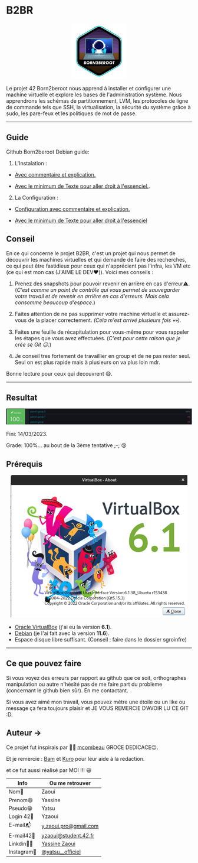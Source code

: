 # B2BR

<p align="center">
  <img src="https://github.com/mcombeau/mcombeau/blob/main/42_badges/born2beroote.png" alt="Born2beroot 42 project badge"/>
</p>

Le projet 42 Born2beroot nous apprend à installer et configurer une machine virtuelle et explore les bases de l'administration système. Nous apprendrons les schémas de partitionnement, LVM, les protocoles de ligne de commande tels que SSH, la virtualisation, la sécurité du système grâce à sudo, les pare-feux et les politiques de mot de passe.

---

## Guide

Github Born2beroot Debian guide:

1. L'Instalation :

* [Avec commentaire et explication.](https://github.com/yatsuZ/B2BR/blob/main/Guide/Installation.md)

* [Avec le minimum de Texte pour aller droit à l'essenciel.](https://github.com/yatsuZ/B2BR/blob/main/Guide/Installation_NoComment.md).

2. La Configuration :

* [Configuration avec commentaire et explication.](https://github.com/yatsuZ/B2BR/blob/main/Guide/Configuration.md)

* [Avec le minimum de Texte pour aller droit à l'essenciel](https://github.com/yatsuZ/B2BR/blob/main/Guide/Configuration_NoComment.md)

## Conseil

En ce qui concerne le projet B2BR, c'est un projet qui nous permet de découvrir les machines virtuelles et qui demande de faire des recherches, ce qui peut être fastidieux pour ceux qui n'apprécient pas l'infra, les VM etc (ce qui est mon cas (J'AIME LE DEV:heart:)). Voici mes conseils :

1. Prenez des snapshots pour pouvoir revenir en arrière en cas d'erreur:warning:.
(*C'est comme un point de contrôle qui vous permet de sauvegarder votre travail et de revenir en arrière en cas d'erreurs. Mais cela consomme beaucoup d'espace.*)

2. Faites attention de ne pas supprimer votre machine virtuelle et assurez-vous de la placer correctement.
*(Cela m'est arrivé plusieurs fois :skull::skull:).*

3. Faites une feuille de récapitulation pour vous-même pour vous rappeler les étapes que vous avez effectuées.
(*C'est pour cette raison que je crée se Git :wink:.*)

4. Je conseil tres fortement de travaillier en group et de ne pas rester seul. Seul on est plus rapide mais à plusieurs on va plus loin mdr.

Bonne lecture pour ceux qui decouvrent :smile:.

---

## Resultat

<p align="center">
  <img src="https://github.com/yatsuZ/B2BR/blob/main/image/Succes/succesB2BR.png" alt="Born2beroot Note 3 tentatives au bout de la troisième tentative 100%"/>
</p>
Fini: 14/03/2023.

Grade: 100%... au bout de la 3ème tentative ;-; &#x1F622;

## Prérequis

<p align="center">
  <img src="https://github.com/yatsuZ/B2BR/blob/main/image/Succes/Virtual-BOX-version-pti.png" alt="version 6.6 virtual box"/>
</p>

* [Oracle VirtualBox](https://www.virtualbox.org/) (j'ai eu la version <strong>6.1</strong>).<br>
* [Debian](https://www.debian.org/distrib/netinst) (je l'ai fait avec la version <strong>11.6</strong>).
* Espace disque libre suffisant. (Conseil : faire dans le dossier sgroinfre)


---

## Ce que pouvez faire

Si vous voyez des erreurs par rapport au github que ce soit, orthographes manipulation ou autre n'hésité pas de me faire part du problème (concernant le github bien sûr). En me contactant.

Si vous avez aimé mon travail, vous pouvez mètre une étoile ou un like ou message ça fera toujours plaisir et JE VOUS REMERCIE D'AVOIR LU CE GIT :D.

## Auteur ->

Ce projet fut inspirais par 🥁🥁 [mcombeau](https://github.com/mcombeau/Born2beroot) GROCE DEDICACE😉.

Et je remercie :
[Bam](https://github.com/mozaBit) et [Kuro](https://github.com/kvroooo) pour leur aide à la redaction.

et ce fut aussi réalisé par MOI !!! :smiley:

| Info          | Ou me retrouver                                                      |
| ------------- | -------------------------------------------------------------------- |
| Nom👋         | Zaoui                                                                |
| Prenom😄      | Yassine                                                              |
| Pseudo😁      | Yatsu                                                                |
| Login 42🏫    | Yzaoui                                                               |
| E-mail📬      | y.zaoui.pro@gmail.com                                                |
| E-mail42📩    | yzaoui@student.42.fr                                                 |
| Linkdin👨‍💻     | [Yassine Zaoui](https://www.linkedin.com/in/yassine-zaoui-23b005229/)|
| Instagram📸   | [@yatsu__officiel](https://www.instagram.com/yatsu__officiel/)       |
